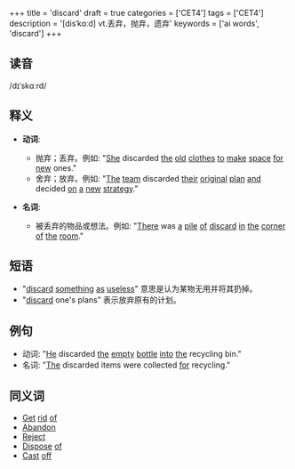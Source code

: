 +++
title = 'discard'
draft = true
categories = ['CET4']
tags = ['CET4']
description = '[disˈkɑːd] vt.丢弃，抛弃，遗弃'
keywords = ['ai words', 'discard']
+++

## 读音
/dɪˈskɑːrd/

## 释义
- **动词**:
  - 抛弃；丢弃。例如: "[She](/zh/post/she/) discarded [the](/zh/post/the/) [old](/zh/post/old/) [clothes](/zh/post/clothes/) [to](/zh/post/to/) [make](/zh/post/make/) [space](/zh/post/space/) [for](/zh/post/for/) [new](/zh/post/new/) ones."
  - 舍弃；放弃。例如: "[The](/zh/post/the/) [team](/zh/post/team/) discarded [their](/zh/post/their/) [original](/zh/post/original/) [plan](/zh/post/plan/) [and](/zh/post/and/) decided [on](/zh/post/on/) [a](/zh/post/a/) [new](/zh/post/new/) [strategy](/zh/post/strategy/)."

- **名词**:
  - 被丢弃的物品或想法。例如: "[There](/zh/post/there/) was [a](/zh/post/a/) [pile](/zh/post/pile/) [of](/zh/post/of/) [discard](/zh/post/discard/) [in](/zh/post/in/) [the](/zh/post/the/) [corner](/zh/post/corner/) [of](/zh/post/of/) [the](/zh/post/the/) [room](/zh/post/room/)."

## 短语
- "[discard](/zh/post/discard/) [something](/zh/post/something/) [as](/zh/post/as/) [useless](/zh/post/useless/)" 意思是认为某物无用并将其扔掉。
- "[discard](/zh/post/discard/) one's plans" 表示放弃原有的计划。

## 例句
- 动词: "[He](/zh/post/he/) discarded [the](/zh/post/the/) [empty](/zh/post/empty/) [bottle](/zh/post/bottle/) [into](/zh/post/into/) [the](/zh/post/the/) recycling bin."
- 名词: "[The](/zh/post/the/) discarded items were collected [for](/zh/post/for/) recycling."

## 同义词
- [Get](/zh/post/get/) [rid](/zh/post/rid/) [of](/zh/post/of/)
- [Abandon](/zh/post/abandon/)
- [Reject](/zh/post/reject/)
- [Dispose](/zh/post/dispose/) [of](/zh/post/of/)
- [Cast](/zh/post/cast/) [off](/zh/post/off/)

